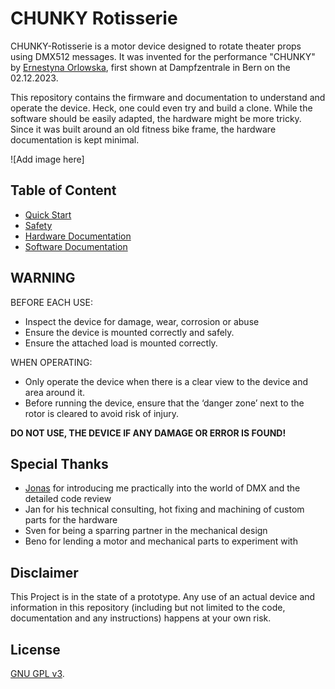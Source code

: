 # CHUNKY Rotisserie

CHUNKY-Rotisserie is a motor device designed to rotate theater props using DMX512 messages. It was invented for the performance "CHUNKY" by [Ernestyna Orlowska](https://www.ernestynaorlowska.ch), first shown at Dampfzentrale in Bern on the 02.12.2023.

This repository contains the firmware and  documentation to understand and operate the device. Heck, one could even try and build a clone. While the software should be easily adapted, the hardware might be more tricky. Since it was built around an old fitness bike frame, the hardware documentation is kept minimal.

![Add image here]

## Table of Content

- [Quick Start](/docs/quickstart.md)
- [Safety](/docs/safety.md)
- [Hardware Documentation](/docs/hardware.md)
- [Software Documentation](/docs/software.md)

## WARNING

BEFORE EACH USE:

- Inspect the device for damage, wear, corrosion or abuse
- Ensure the device is mounted correctly and safely.
- Ensure the attached load is mounted correctly.

WHEN OPERATING:

- Only operate the device when there is a clear view to the device and area around it.
- Before running the device, ensure that the ‘danger zone’ next to the rotor is cleared to avoid risk of injury.

**DO NOT USE, THE DEVICE IF ANY DAMAGE OR ERROR IS FOUND!**

## Special Thanks

- [Jonas](httsp://www.github.com/jonasfehr) for introducing me practically into the world of DMX and the detailed code review
- Jan for his technical consulting, hot fixing and machining of custom parts for the hardware
- Sven for being a sparring partner in the mechanical design
- Beno for lending a motor and mechanical parts to experiment with

## Disclaimer

This Project is in the state of a prototype. Any use of an actual device and information in this repository (including but not limited to the code, documentation and any instructions) happens at your own risk.

## License

[GNU GPL v3](https://www.gnu.org/licenses/gpl-3.0.html).
